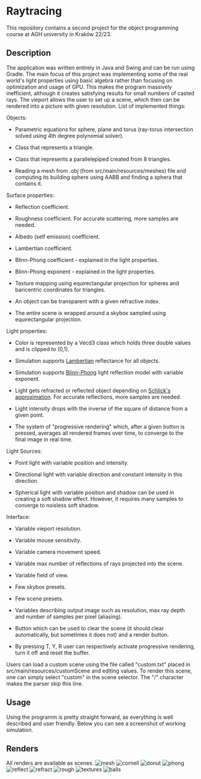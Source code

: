 # Raytracing

This repository contains a second project for the object programming course at AGH university in Kraków 22/23. 

## Description

The application was written entirely in Java and Swing and can be run using Gradle. The main focus of this project was implementing some of the real world's light properties using basic algebra rather than focusing on optimization and usage of GPU. This makes the program massively inefficient, although it creates satisfying results for small numbers of casted rays. The vieport allows the user to set up a scene, which then can be rendered into a picture with given resolution. List of implemented things:



Objects:

- Parametric equations for sphere, plane and torus (ray-torus intersection solved using 4th degree polynomial solver).

- Class that represents a triangle.

- Class that represents a parallelepiped created from 8 triangles.

- Reading a mesh from .obj (from src/main/resources/meshes) file and computing its building sphere using AABB and finding a sphera that contains it.



Surface properties:

- Reflection coefficient.

- Roughness coefficient. For accurate scattering, more samples are needed.

- Albedo (self emission) coefficient.

- Lambertian coefficient.

- Blinn-Phong coefficient - explained in the light properties.

- Blinn-Phong exponent - explained in the light properties.

- Texture mapping using equirectangular projection for spheres and baricentric coordinates for triangles.

- An object can be transparent with a given refractive index.

- The entire scene is wrapped around a skybox sampled using equirectangular projection.



Light properties:

- Color is represented by a Vecd3 class which holds three double values and is clipped to (0,1).

- Simulation supports [Lambertian](https://en.wikipedia.org/wiki/Lambertian_reflectance) reflectance for all objects.

- Simulation supports [Blinn-Phong](https://en.wikipedia.org/wiki/Blinn%E2%80%93Phong_reflection_model) light reflection model with variable exponent.

- Light gets refracted or reflected object depending on [Schlick's approximation](https://en.wikipedia.org/wiki/Schlick%27s_approximation). For accurate reflections, more samples are needed.

- Light intensity drops with the inverse of the square of distance from a given point.

- The system of "progressive rendering" which, after a given button is pressed, averages all rendered frames over time, to converge to the final image in real time.



Light Sources:

- Point light with variable position and intensity.

- Directional light with variable direction and constant intensity in this direction.

- Spherical light with variable position and shadow can be used in creating a soft shadow effect. However, it requires many samples to converge to noisless soft shadow.



Interface:

- Variable vieport resolution.

- Variable mouse sensitivity.

- Variable camera movement speed.

- Variable max number of reflections of rays projected into the scene.

- Variable field of view.

- Few skybox presets.

- Few scene presets.

- Variables describing output image such as resolution, max ray depth and number of samples per pixel (aliasing).

- Button which can be used to clear the scene (it should clear automatically, but sometimes it does not) and a render button.

- By pressing T, Y, R user can respectively activate progressive rendering, turn it off and reset the buffer.



Users can load a custom scene using the file called "custom.txt" placed in src/main/resources/customScene and editing values. To render this scene, one can simply select "custom" in the scene selector. The "/" character makes the parser skip this line.


## Usage
Using the programm is pretty straight forward, as everything is well described and user friendly. Below you can see a screenshot of working simulation.

## Renders
All renders are available as scenes.
![mesh](https://github.com/pawel002/Raytracing/blob/master/renders/mesh.png)
![cornell](https://github.com/pawel002/Raytracing/blob/master/renders/cornell.png)
![donut](https://github.com/pawel002/Raytracing/blob/master/renders/donutspace.png)
![phong](https://github.com/pawel002/Raytracing/blob/master/renders/phong.png)
![reflect](https://github.com/pawel002/Raytracing/blob/master/renders/reflect.png)
![refract](https://github.com/pawel002/Raytracing/blob/master/renders/refract.png)
![rough](https://github.com/pawel002/Raytracing/blob/master/renders/rough.png)
![textures](https://github.com/pawel002/Raytracing/blob/master/renders/textures.png)
![balls](https://github.com/pawel002/Raytracing/blob/master/renders/balls.png)
